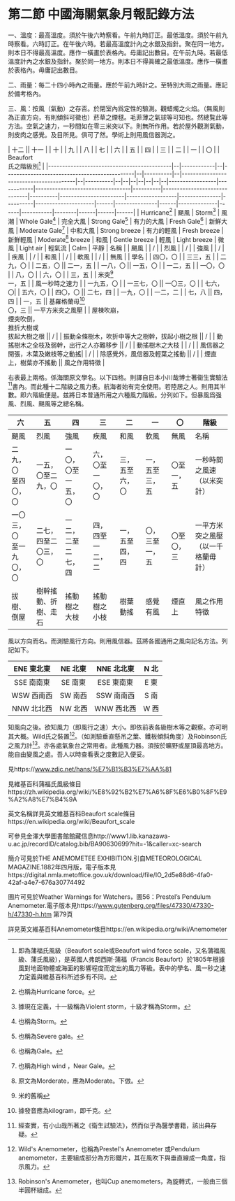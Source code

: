 # 第二節    中國海關氣象月報記錄方法

一、溫度：最高溫度。須於午後六時察看。午前九時訂正。最低溫度。須於午前九時察看。六時訂正。在午後六時。若最高溫度計內之水銀及指針。聚在同一地方。則本日不得最高溫度。應作一橫畫於表格內。毋庸記出數目。在午前九時。若最低溫度計內之水銀及指針。聚於同一地方。則本日不得眞確之最低溫度。應作一橫畫於表格內。毋庸記出數目。

二、雨量：每二十四小時內之雨量。應於午前九時計之。至特別大雨之雨量。應記於備考格內。

三、風：按風（氣動）之存否。於閉室內爲定性的驗測。觀蜡燭之火焰。（無風則為正直方向，有則傾斜可徵也）菸草之煙毬。毛菲薄之氣球等可知也。然總覧此等方法。空氣之速力，一秒間如在零三米突以下。則無所作用。若於屋外觀測氣動，則皮肉之感覺。及目所見。俱可了然。學術上則用風信器測之。

| 十二                                       || 十一      | | 十                                         |  | 九     |  | 八                                    | | 七     |  | 六        |      | 五     |    | 四                     |          | 三    |   | 二                      |     | 一    |   | 〇             |       |         Beaufort<br />氏之階級別[^10] |
|--------------------------------------------|--|------------|--|----------------------------------------------|--|----------|--|----------------------------------------|--|----------|--|--|--|--|--|--|--|-----------------|------------|----------------------------------|----------|------------------------------|----------|-----------------------|------------------|---------------|----------|---------------------|------|---------------|------|--------------|------|-----------|--------|------|------|------|
| Hurricane[^1]                              | 颶風       | Storm[^2]                                    | 風潮     | Whole Gale[^3]                         | 完全大風 | Strong Gale[^4] | 有力的大風 | Fresh Gale[^5]                   | 新鮮大風 | Moderate Gale[^6]            | 中和大風 | Strong breeze         | 有力的輕風       | Fresh breeze  | 新鮮輕風 | Moderate[^7] breeze | 和風 | Gentle breeze | 輕風 | Light breeze | 微風 | Light air | 輕氣流 | Calm | 平靜 | 名稱 |
| 颶風                                |       | /        |  | 烈風                                      |   | /      |  | 強風                              |     | /      |  | 疾風       |     | /       |   | 和風                     |        | /      |  | 軟風                    |     | /     |   | 無風         |         | 學名             |
| 四〇，〇                     |              | 三三，五  | | 二九，〇                        |             | 二五，〇 || 二一，五                         |      | 一八，〇 || 一五，〇     |   | 一二，五 |  | 一〇，〇                |         | 八，〇  | | 六，〇                    |   | 三，五  | | 米突[^8]<br />一，五      | | 風一秒時之速力   |
| 一九五，〇                         |        | 一三七，〇 || 一〇三，〇                                 |  | 七六，〇| | 五六，〇                             |  | 四〇，〇 || 二七，四      |  | 一九，〇  | | 一二，二                      |   | 七，八   || 四，四                    |   | 一，五   || 基羅格蘭毋[^9]<br />〇，三 || 一平方米突之風壓 |
| 屋棟吹崩，<br />煙突吹倒，<br />推折大樹或<br />拔起大樹之根 || /        |  | 振動全條樹木，吹折中等大之樹幹，拔起小樹之根 || /       | | 動搖樹木之全枝及弱幹，出行之人亦難移步 || /      |  | 動搖樹木之大枝 | | /       |   | 風信器之開張，木葉及嫩枝等之動搖| | /       | | 除感覺外，風信器及輕葉之搖動 || /       | | 煙直上，樹葉亦不搖動  || 風之作用特徵     | 

右表最上兩格。係海關原文學名。以下四格。則譯自日本小川哉博士著衞生實驗法[^11]書內。而此種十二階級之風力表。航海者始有完全使用。若陸居之人。則用其半數。即六階級便是。兹將日本普通所用之六種風力階級。分列如下。但暴風爲强風、烈風、颶風等之總名稱。

| 六                     | 五                   | 四                 | 三               | 二             | 一             | 〇         | 階級                                |
|------------------------|----------------------|--------------------|------------------|----------------|----------------|------------|-------------------------------------|
| 颶風                   | 烈風                 | 強風               | 疾風             | 和風           | 軟風           | 無風       | 名稱                                |
| 二九，〇<br />至四〇，〇     | 一五，〇至二九，〇   | 一〇，〇至一五，〇 | 六，〇至一〇，〇 | 三，五至六，〇 | 一，五至三，五 | 〇至一，五 | 一秒時間之風速 （以米突計）         |
| 一〇三，〇<br />至一九〇，〇 | 二七，四至二〇三，〇 | 一二，二至二七，四 | 四，四至一二，二 | 一，五至四，四 | 〇，三至一，五 | 〇至〇，三 | 一平方米突之風壓 （以一千格蘭毋計） |
| 拔樹、倒屋             | 樹幹搖動、折樹、走石 | 搖動樹之大枝       | 搖動樹之小枝     | 樹葉動搖       | 感覺有風       | 煙直上     | 風之作用特徵                        |

風以方向而名。而測驗風行方向。則用風信器。茲將各國通用之風向記名方法。列記如下。

| ENE 東北東 | NE 北東 | NNE 北北東 | N 北 |
|:------------:|:---------:|:------------:|:------:|
| SSE 南南東 | SE 南東 | ESE 東南東 | E 東 |
| WSW 西南西 | SW 南西 | SSW 南南西 | S 南 |
| NNW 北北西 | NW 北西 | WNW 西北西 | W 西 |

知風向之後。欲知風力（即風行之速）大小。即依前表各級樹木等之觀察。亦可明其大概。Wild氏之裝置[^12]。（如測驗垂直懸吊之葉、鐵板傾斜角度）及Robinson氏之風力計[^13]。亦各處氣象台之常用者。此種風力器。須按於曠野或屋頂最高地方。能自由變風之處。吾人以時查看表之度數記入便妥。

[^1]: 也稱為Hurricane force。

[^2]: 據現在定義，十一級稱為Violent storm，十級才稱為Storm。

[^3]: 也稱為Storm。

[^4]: 也稱為Severe gale。

[^5]: 也稱為Gale。

[^6]: 也稱為High wind ，Near Gale。

[^7]: 原文為Morderate，應為Moderate。下倣。

[^8]: 米的舊稱

見https://www.zdic.net/hans/%E7%B1%B3%E7%AA%81

[^9]: 據發音應為kilogram，即千克。

[^10]: 即為蒲福氏風級（Beaufort scale或Beaufort wind force scale，又名蒲福風級、蒲氏風級），是英國人弗朗西斯·蒲福（Francis Beaufort）於1805年根據風對地面物體或海面的影響程度而定出的風力等級。表中的學名、風一秒之速力定義與維基百科所述多有不同。

見維基百科蒲福氏風級條目https://zh.wikipedia.org/wiki/%E8%92%B2%E7%A6%8F%E6%B0%8F%E9%A2%A8%E7%B4%9A

英文名稱詳見英文維基百科Beaufort scale條目https://en.wikipedia.org/wiki/Beaufort_scale

[^11]: 經查實，有小山哉所著之《衛生試驗法》，然而似乎為醫學書籍，該出典存疑。

可參見金澤大學圖書館館藏信息http://www1.lib.kanazawa-u.ac.jp/recordID/catalog.bib/BA90630699?hit=-1&caller=xc-search

[^12]: Wild's Anemometer，也稱為Prestel's Anemometer 或Pendulum anemometer，主要組成部分為方形鐵片，其在風吹下與垂直線成一角度，指示風力。

簡介可見於THE ANEMOMETEE EXHIBITION.引自METEOROLOGICAL MAGAZINE.1882年四月版，電子版本見https://digital.nmla.metoffice.gov.uk/download/file/IO_2d5e88d6-4fa0-42af-a4e7-676a30774492

圖片可見於Weather Warnings for Watchers，圖56：Prestel’s Pendulum Anemometer.電子版本見https://www.gutenberg.org/files/47330/47330-h/47330-h.htm 第79頁

[^13]: Robinson's Anemometer，也叫Cup anemometers，為旋轉式，一般由三個半圓杯組成。

詳見英文維基百科Anemometer條目https://en.wikipedia.org/wiki/Anemometer
